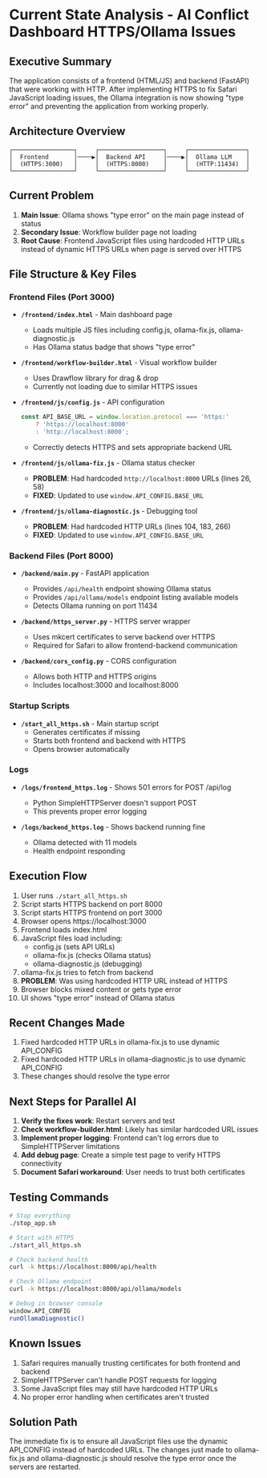 # Current State Analysis - AI Conflict Dashboard HTTPS/Ollama Issues

## Executive Summary
The application consists of a frontend (HTML/JS) and backend (FastAPI) that were working with HTTP. After implementing HTTPS to fix Safari JavaScript loading issues, the Ollama integration is now showing "type error" and preventing the application from working properly.

## Architecture Overview
```
┌─────────────────┐     ┌──────────────────┐     ┌────────────────┐
│  Frontend       │────▶│  Backend API     │────▶│  Ollama LLM    │
│  (HTTPS:3000)   │     │  (HTTPS:8000)    │     │  (HTTP:11434)  │
└─────────────────┘     └──────────────────┘     └────────────────┘
```

## Current Problem
1. **Main Issue**: Ollama shows "type error" on the main page instead of status
2. **Secondary Issue**: Workflow builder page not loading
3. **Root Cause**: Frontend JavaScript files using hardcoded HTTP URLs instead of dynamic HTTPS URLs when page is served over HTTPS

## File Structure & Key Files

### Frontend Files (Port 3000)
- **`/frontend/index.html`** - Main dashboard page
  - Loads multiple JS files including config.js, ollama-fix.js, ollama-diagnostic.js
  - Has Ollama status badge that shows "type error"
  
- **`/frontend/workflow-builder.html`** - Visual workflow builder
  - Uses Drawflow library for drag & drop
  - Currently not loading due to similar HTTPS issues

- **`/frontend/js/config.js`** - API configuration
  ```javascript
  const API_BASE_URL = window.location.protocol === 'https:' 
      ? 'https://localhost:8000' 
      : 'http://localhost:8000';
  ```
  - Correctly detects HTTPS and sets appropriate backend URL

- **`/frontend/js/ollama-fix.js`** - Ollama status checker
  - **PROBLEM**: Had hardcoded `http://localhost:8000` URLs (lines 26, 58)
  - **FIXED**: Updated to use `window.API_CONFIG.BASE_URL`

- **`/frontend/js/ollama-diagnostic.js`** - Debugging tool
  - **PROBLEM**: Had hardcoded HTTP URLs (lines 104, 183, 266)
  - **FIXED**: Updated to use `window.API_CONFIG.BASE_URL`

### Backend Files (Port 8000)
- **`/backend/main.py`** - FastAPI application
  - Provides `/api/health` endpoint showing Ollama status
  - Provides `/api/ollama/models` endpoint listing available models
  - Detects Ollama running on port 11434

- **`/backend/https_server.py`** - HTTPS server wrapper
  - Uses mkcert certificates to serve backend over HTTPS
  - Required for Safari to allow frontend-backend communication

- **`/backend/cors_config.py`** - CORS configuration
  - Allows both HTTP and HTTPS origins
  - Includes localhost:3000 and localhost:8000

### Startup Scripts
- **`/start_all_https.sh`** - Main startup script
  - Generates certificates if missing
  - Starts both frontend and backend with HTTPS
  - Opens browser automatically

### Logs
- **`/logs/frontend_https.log`** - Shows 501 errors for POST /api/log
  - Python SimpleHTTPServer doesn't support POST
  - This prevents proper error logging

- **`/logs/backend_https.log`** - Shows backend running fine
  - Ollama detected with 11 models
  - Health endpoint responding

## Execution Flow

1. User runs `./start_all_https.sh`
2. Script starts HTTPS backend on port 8000
3. Script starts HTTPS frontend on port 3000
4. Browser opens https://localhost:3000
5. Frontend loads index.html
6. JavaScript files load including:
   - config.js (sets API URLs)
   - ollama-fix.js (checks Ollama status)
   - ollama-diagnostic.js (debugging)
7. ollama-fix.js tries to fetch from backend
8. **PROBLEM**: Was using hardcoded HTTP URL instead of HTTPS
9. Browser blocks mixed content or gets type error
10. UI shows "type error" instead of Ollama status

## Recent Changes Made
1. Fixed hardcoded HTTP URLs in ollama-fix.js to use dynamic API_CONFIG
2. Fixed hardcoded HTTP URLs in ollama-diagnostic.js to use dynamic API_CONFIG
3. These changes should resolve the type error

## Next Steps for Parallel AI
1. **Verify the fixes work**: Restart servers and test
2. **Check workflow-builder.html**: Likely has similar hardcoded URL issues
3. **Implement proper logging**: Frontend can't log errors due to SimpleHTTPServer limitations
4. **Add debug page**: Create a simple test page to verify HTTPS connectivity
5. **Document Safari workaround**: User needs to trust both certificates

## Testing Commands
```bash
# Stop everything
./stop_app.sh

# Start with HTTPS
./start_all_https.sh

# Check backend health
curl -k https://localhost:8000/api/health

# Check Ollama endpoint
curl -k https://localhost:8000/api/ollama/models

# Debug in browser console
window.API_CONFIG
runOllamaDiagnostic()
```

## Known Issues
1. Safari requires manually trusting certificates for both frontend and backend
2. SimpleHTTPServer can't handle POST requests for logging
3. Some JavaScript files may still have hardcoded HTTP URLs
4. No proper error handling when certificates aren't trusted

## Solution Path
The immediate fix is to ensure all JavaScript files use the dynamic API_CONFIG instead of hardcoded URLs. The changes just made to ollama-fix.js and ollama-diagnostic.js should resolve the type error once the servers are restarted.